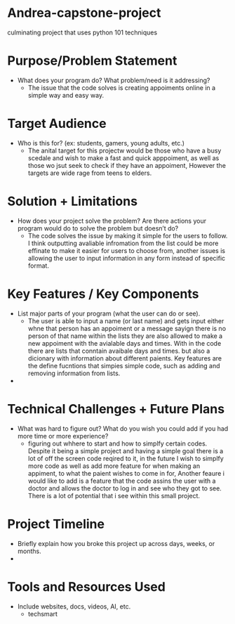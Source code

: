 # Andrea-capstone-project
culminating project that uses python 101 techniques
# Purpose/Problem Statement
- What does your program do? What problem/need is it addressing?
  - The issue that the code solves is creating appoiments online in a simple way and easy way. 
  
# Target Audience
- Who is this for? (ex: students, gamers, young adults, etc.)
  - The anital target for this projectw would be those who have a busy scedale and wish to make a fast and quick apppoiment, as well as those wo jsut seek to check if they
   have an appoiment, However the targets are wide rage from teens to elders. 
  
# Solution + Limitations
- How does your project solve the problem? Are there actions your program would do to solve the problem but doesn’t do?
  - The code solves the issue by making it simple for the users to follow. I think outputting avaliable infromation from the list could be more effinate to make it easier
    for users to choose from, another issues is allowing the user to input information in any form instead of specific format. 
  
# Key Features / Key Components
 - List major parts of your program (what the user can do or see).
   - The user is able to input a name (or last name) and gets input either whne that person has an appoiment or a message sayign there is no person of that name within the lists
     they are also allowed to make a new appoiment with the avialable days and times. With in the code there are lists that conntain avaibale days and times. but also a dicionary
     with information about different paients. Key features are the define fucntions that simpies simple code, such as adding and removing information from lists. 
 - 
# Technical Challenges + Future Plans
- What was hard to figure out? What do you wish you could add if you had more time or more experience?
  - figuring out whhere to start and how to simplfy certain codes. Despite it being a simple project and having a simple goal there is a lot of off the screen code reqired to it,
    in the future I wish to simplfy more code as well as add more feature for when making an appiment, to what the paient wishes to come in for, Another feaure i would like to add
    is a feature that the code assins the user with a doctor and allows the doctor to log in and see who they got to see. There is a lot of potential that  i see within this
    small project. 
  
# Project Timeline
 - Briefly explain how you broke this project up across days, weeks, or months.
  - 
   
# Tools and Resources Used
- Include websites, docs, videos, AI, etc.
  - techsmart
